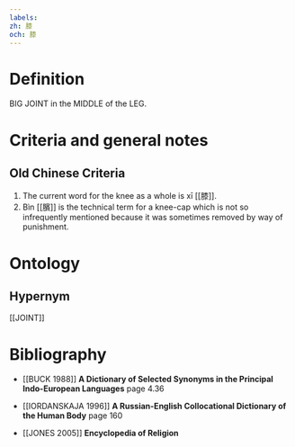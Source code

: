 ```yaml
---
labels: 
zh: 膝
och: 膝
---
```


# Definition
BIG JOINT in the MIDDLE of the LEG.
# Criteria and general notes
## Old Chinese Criteria
1. The current word for the knee as a whole is xī [[膝]].
2. Bìn [[臏]] is the technical term for a knee-cap which is not so infrequently mentioned because it was sometimes removed by way of punishment.
# Ontology

## Hypernym
[[JOINT]]
# Bibliography
- [[BUCK 1988]]
**A Dictionary of Selected Synonyms in the Principal Indo-European Languages** page 4.36

- [[IORDANSKAJA 1996]]
**A Russian-English Collocational Dictionary of the Human Body** page 160

- [[JONES 2005]]
**Encyclopedia of Religion** 
